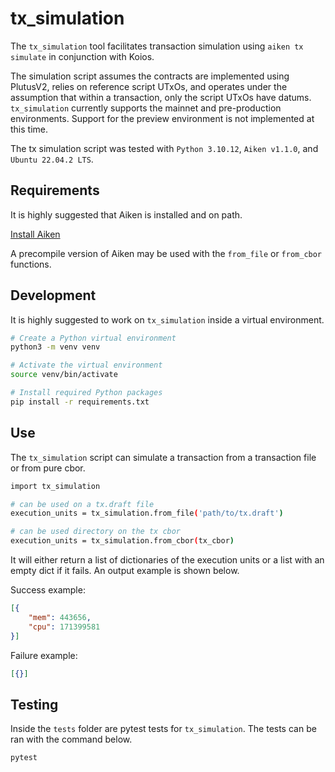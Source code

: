 # tx_simulation

The `tx_simulation` tool facilitates transaction simulation using `aiken tx simulate` in conjunction with Koios. 

The simulation script assumes the contracts are implemented using PlutusV2, relies on reference script UTxOs, and operates under the assumption that within a transaction, only the script UTxOs have datums. `tx_simulation` currently supports the mainnet and pre-production environments. Support for the preview environment  is not implemented at this time.

The tx simulation script was tested with `Python 3.10.12`, `Aiken v1.1.0`, and `Ubuntu 22.04.2 LTS`.

## Requirements

It is highly suggested that Aiken is installed and on path.

[Install Aiken](https://aiken-lang.org/installation-instructions)

A precompile version of Aiken may be used with the `from_file` or `from_cbor` functions. 

## Development

It is highly suggested to work on `tx_simulation` inside a virtual environment.

```bash
# Create a Python virtual environment
python3 -m venv venv

# Activate the virtual environment
source venv/bin/activate

# Install required Python packages
pip install -r requirements.txt
```

## Use

The `tx_simulation` script can simulate a transaction from a transaction file or from pure cbor.

```bash
import tx_simulation

# can be used on a tx.draft file
execution_units = tx_simulation.from_file('path/to/tx.draft')

# can be used directory on the tx cbor
execution_units = tx_simulation.from_cbor(tx_cbor)
```

It will either return a list of dictionaries of the execution units or a list with an empty dict if it fails. An output example is shown below.

Success example:

```json
[{
    "mem": 443656, 
    "cpu": 171399581
}]
```

Failure example:

```json
[{}]
```

## Testing

Inside the `tests` folder are pytest tests for `tx_simulation`. The tests can be ran with the command below.

```bash
pytest
```

